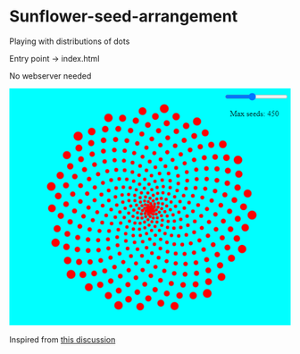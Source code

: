 # Sunflower-seed-arrangement
Playing with distributions of dots

Entry point -> index.html

No webserver needed

![Screenshot](screenie.png)

Inspired from [this discussion](http://www.maths.surrey.ac.uk/hosted-sites/R.Knott/Fibonacci/fibnat2.html)